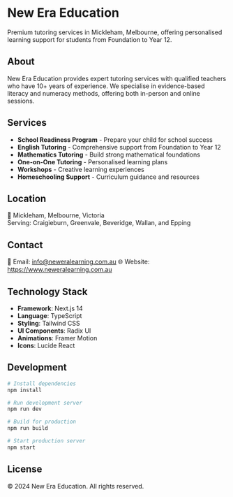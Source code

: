 # New Era Education

Premium tutoring services in Mickleham, Melbourne, offering personalised learning support for students from Foundation to Year 12.

## About

New Era Education provides expert tutoring services with qualified teachers who have 10+ years of experience. We specialise in evidence-based literacy and numeracy methods, offering both in-person and online sessions.

## Services

- **School Readiness Program** - Prepare your child for school success
- **English Tutoring** - Comprehensive support from Foundation to Year 12
- **Mathematics Tutoring** - Build strong mathematical foundations
- **One-on-One Tutoring** - Personalised learning plans
- **Workshops** - Creative learning experiences
- **Homeschooling Support** - Curriculum guidance and resources

## Location

📍 Mickleham, Melbourne, Victoria  
Serving: Craigieburn, Greenvale, Beveridge, Wallan, and Epping

## Contact

📧 Email: info@neweralearning.com.au
🌐 Website: https://www.neweralearning.com.au

## Technology Stack

- **Framework**: Next.js 14
- **Language**: TypeScript
- **Styling**: Tailwind CSS
- **UI Components**: Radix UI
- **Animations**: Framer Motion
- **Icons**: Lucide React

## Development

```bash
# Install dependencies
npm install

# Run development server
npm run dev

# Build for production
npm run build

# Start production server
npm start
```

## License

© 2024 New Era Education. All rights reserved.